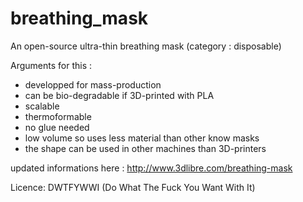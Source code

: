 # breathing_mask
An open-source ultra-thin breathing mask (category : disposable)

Arguments for this : 
- developped for mass-production
- can be bio-degradable if 3D-printed with PLA
- scalable
- thermoformable
- no glue needed
- low volume so uses less material than other know masks
- the shape can be used in other machines than 3D-printers

updated informations here : http://www.3dlibre.com/breathing-mask

Licence: DWTFYWWI (Do What The Fuck You Want With It)
